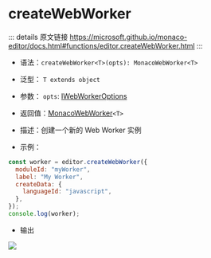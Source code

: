 # createWebWorker

<backTop />
        
::: details 原文链接
https://microsoft.github.io/monaco-editor/docs.html#functions/editor.createWebWorker.html
:::

- 语法：`createWebWorker<T>(opts): MonacoWebWorker<T>`

- 泛型： `T extends object`

- 参数： `opts`: [IWebWorkerOptions](/api/editor/IWebWorkerOptions.md)

- 返回值：[MonacoWebWorker](/api/editor/MonacoWebWorker)`<T>`

- 描述：创建一个新的 Web Worker 实例

- 示例：

```js
const worker = editor.createWebWorker({
  moduleId: "myWorker",
  label: "My Worker",
  createData: {
    languageId: "javascript",
  },
});
console.log(worker);
```

- 输出

<p>
    <img src='/createWorker.png'/>
</p>
